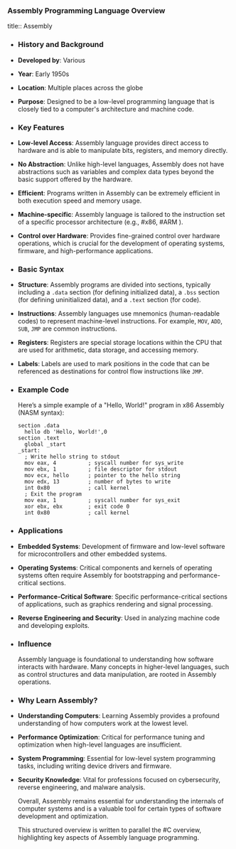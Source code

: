 ### **Assembly Programming Language Overview**
title:: Assembly
- ### **History and Background**
- **Developed by**: Various
- **Year**: Early 1950s
- **Location**: Multiple places across the globe
- **Purpose**: Designed to be a low-level programming language that is closely tied to a computer's architecture and machine code.
- ### **Key Features**
- **Low-level Access**: Assembly language provides direct access to hardware and is able to manipulate bits, registers, and memory directly.
- **No Abstraction**: Unlike high-level languages, Assembly does not have abstractions such as variables and complex data types beyond the basic support offered by the hardware.
- **Efficient**: Programs written in Assembly can be extremely efficient in both execution speed and memory usage.
- **Machine-specific**: Assembly language is tailored to the instruction set of a specific processor architecture (e.g., #x86, #ARM ).
- **Control over Hardware**: Provides fine-grained control over hardware operations, which is crucial for the development of operating systems, firmware, and high-performance applications.
- ### **Basic Syntax**
- **Structure**: Assembly programs are divided into sections, typically including a `.data` section (for defining initialized data), a `.bss` section (for defining uninitialized data), and a `.text` section (for code).
- **Instructions**: Assembly languages use mnemonics (human-readable codes) to represent machine-level instructions. For example, `MOV`, `ADD`, `SUB`, `JMP` are common instructions.
- **Registers**: Registers are special storage locations within the CPU that are used for arithmetic, data storage, and accessing memory.
- **Labels**: Labels are used to mark positions in the code that can be referenced as destinations for control flow instructions like `JMP`.
- ### **Example Code**
  
  Here’s a simple example of a "Hello, World!" program in x86 Assembly (NASM syntax):
  
  ```assembly
  section .data
    hello db 'Hello, World!',0
  section .text
    global _start
  _start:
    ; Write hello string to stdout
    mov eax, 4          ; syscall number for sys_write
    mov ebx, 1          ; file descriptor for stdout
    mov ecx, hello      ; pointer to the hello string
    mov edx, 13         ; number of bytes to write
    int 0x80            ; call kernel
    ; Exit the program
    mov eax, 1          ; syscall number for sys_exit
    xor ebx, ebx        ; exit code 0
    int 0x80            ; call kernel
  ```
- ### **Applications**
- **Embedded Systems**: Development of firmware and low-level software for microcontrollers and other embedded systems.
- **Operating Systems**: Critical components and kernels of operating systems often require Assembly for bootstrapping and performance-critical sections.
- **Performance-Critical Software**: Specific performance-critical sections of applications, such as graphics rendering and signal processing.
- **Reverse Engineering and Security**: Used in analyzing machine code and developing exploits.
- ### **Influence**
  
  Assembly language is foundational to understanding how software interacts with hardware. Many concepts in higher-level languages, such as control structures and data manipulation, are rooted in Assembly operations.
- ### **Why Learn Assembly?**
- **Understanding Computers**: Learning Assembly provides a profound understanding of how computers work at the lowest level.
- **Performance Optimization**: Critical for performance tuning and optimization when high-level languages are insufficient.
- **System Programming**: Essential for low-level system programming tasks, including writing device drivers and firmware.
- **Security Knowledge**: Vital for professions focused on cybersecurity, reverse engineering, and malware analysis.
  
  Overall, Assembly remains essential for understanding the internals of computer systems and is a valuable tool for certain types of software development and optimization.
  
  This structured overview is written to parallel the #C overview, highlighting key aspects of Assembly language programming.